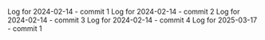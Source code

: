 Log for 2024-02-14 - commit 1
Log for 2024-02-14 - commit 2
Log for 2024-02-14 - commit 3
Log for 2024-02-14 - commit 4
Log for 2025-03-17 - commit 1
